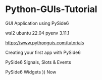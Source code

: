 # Python-GUIs-Tutorial

GUI Application using PySide6

wsl2 ubuntu 22.04
pyenv 3.11.1

https://www.pythonguis.com/tutorials

Creating your first app with PySide6

PySide6 Signals, Slots & Events

PySide6 Widgets )) Now

